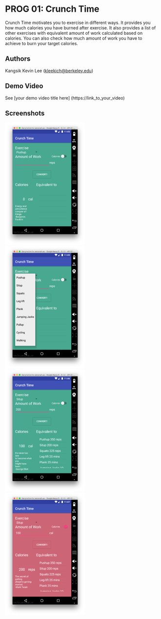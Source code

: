 # PROG 01: Crunch Time

Crunch Time motivates you to exercise in different ways. It provides you how much calories you have burned after exercise. It also provides a list of other exercises with equivalent amount of work calculated based on calories. You can also check how much amount of work you have to achieve to burn your target calories.

## Authors

Kangsik Kevin Lee ([kleekich@berkeley.edu](mailto:your_email@berkeley.edu))

## Demo Video

See [your demo video title here] (https://link_to_your_video)

## Screenshots

<img src="screenshots/main.png" height="400" alt="Screenshot"/>
<img src="screenshots/dropdown.png" height="400" alt="Screenshot"/>
<img src="screenshots/convert.png" height="400" alt="Screenshot"/>
<img src="screenshots/cal.png" height="400" alt="Screenshot"/>

